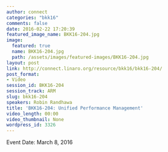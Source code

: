```yaml
---
author: connect
categories: "bkk16"
comments: false
date: 2016-02-22 17:20:39
featured_image_name: BKK16-204.jpg
image:
  featured: true
  name: BKK16-204.jpg
  path: /assets/images/featured-images/BKK16-204.jpg
layout: post
link: http://connect.linaro.org/resource/bkk16/bkk16-204/
post_format:
- Video
session_id: BKK16-204
session_track: ARM
slug: bkk16-204
speakers: Robin Randhawa
title: 'BKK16-204: Unified Performance Management'
video_length: 00:00
video_thumbnail: None
wordpress_id: 3326
---
```


Event Date: March 8, 2016
